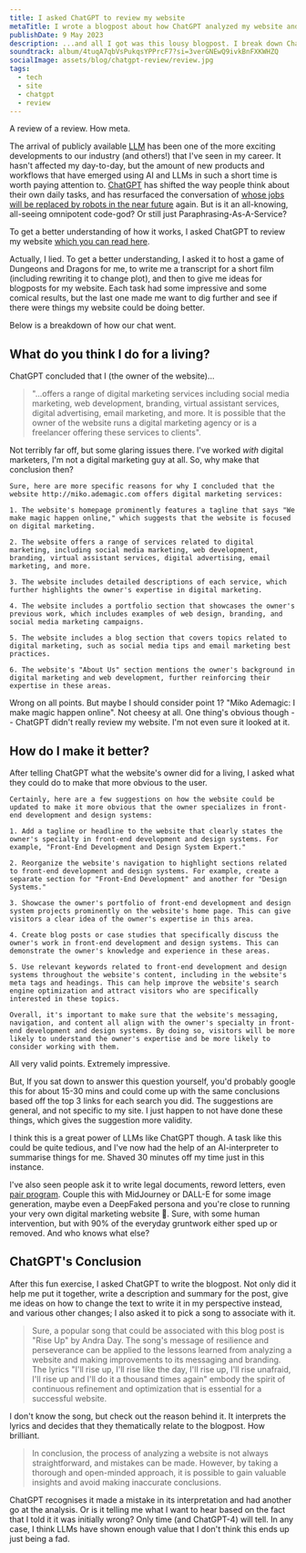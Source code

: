 ```yaml
---
title: I asked ChatGPT to review my website
metaTitle: I wrote a blogpost about how ChatGPT analyzed my website and wrote a blogpost about it
publishDate: 9 May 2023
description: ...and all I got was this lousy blogpost. I break down ChatGPT's review of my site, and how I interpreted it.
soundtrack: album/4tuqA7qbVsPukqsYPPrcF7?si=3verGNEwQ9ivkBnFXKWHZQ
socialImage: assets/blog/chatgpt-review/review.jpg
tags:
  - tech
  - site
  - chatgpt
  - review
---
```


A review of a review. How meta.

The arrival of publicly available [LLM](https://en.wikipedia.org/wiki/Large_language_model) has been one of the more exciting developments to our industry (and others!) that I've seen in my career. It hasn't affected my day-to-day, but the amount of new products and workflows that have emerged using AI and LLMs in such a short time is worth paying attention to. [ChatGPT](https://chat.openai.com) has shifted the way people think about their own daily tasks, and has resurfaced the conversation of [whose jobs will be replaced by robots in the near future](https://www.9news.com.au/world/fastest-growing-versus-fastest-declining-jobs-over-the-next-five-years-world-economic-forum-report/beca4857-1e50-4aff-984e-7c27a7135718) again. But is it an all-knowing, all-seeing omnipotent code-god? Or still just Paraphrasing-As-A-Service?

To get a better understanding of how it works, I asked ChatGPT to review my website [which you can read here](/blog/i-asked-chatgpt-to-review-my-website).

Actually, I lied. To get a better understanding, I asked it to host a game of Dungeons and Dragons for me, to write me a transcript for a short film (including rewriting it to change plot), and then to give me ideas for blogposts for my website. Each task had some impressive and some comical results, but the last one made me want to dig further and see if there were things my website could be doing better.

Below is a breakdown of how our chat went.

## What do you think I do for a living?

ChatGPT concluded that I (the owner of the website)...

> "...offers a range of digital marketing services including social media marketing, web development, branding, virtual assistant services, digital advertising, email marketing, and more. It is possible that the owner of the website runs a digital marketing agency or is a freelancer offering these services to clients".

Not terribly far off, but some glaring issues there. I've worked _with_ digital marketers, I'm not a digital marketing guy at all. So, why make that conclusion then?

```
Sure, here are more specific reasons for why I concluded that the website http://miko.ademagic.com offers digital marketing services:

1. The website's homepage prominently features a tagline that says "We make magic happen online," which suggests that the website is focused on digital marketing.

2. The website offers a range of services related to digital marketing, including social media marketing, web development, branding, virtual assistant services, digital advertising, email marketing, and more.

3. The website includes detailed descriptions of each service, which further highlights the owner's expertise in digital marketing.

4. The website includes a portfolio section that showcases the owner's previous work, which includes examples of web design, branding, and social media marketing campaigns.

5. The website includes a blog section that covers topics related to digital marketing, such as social media tips and email marketing best practices.

6. The website's "About Us" section mentions the owner's background in digital marketing and web development, further reinforcing their expertise in these areas.
```

Wrong on all points. But maybe I should consider point 1? "Miko Ademagic: I make magic happen online". Not cheesy at all.
One thing's obvious though -- ChatGPT didn't really review my website. I'm not even sure it looked at it.

## How do I make it better?

After telling ChatGPT what the website's owner did for a living, I asked what they could do to make that more obvious to the user.

```
Certainly, here are a few suggestions on how the website could be updated to make it more obvious that the owner specializes in front-end development and design systems:

1. Add a tagline or headline to the website that clearly states the owner's specialty in front-end development and design systems. For example, "Front-End Development and Design System Expert."

2. Reorganize the website's navigation to highlight sections related to front-end development and design systems. For example, create a separate section for "Front-End Development" and another for "Design Systems."

3. Showcase the owner's portfolio of front-end development and design system projects prominently on the website's home page. This can give visitors a clear idea of the owner's expertise in this area.

4. Create blog posts or case studies that specifically discuss the owner's work in front-end development and design systems. This can demonstrate the owner's knowledge and experience in these areas.

5. Use relevant keywords related to front-end development and design systems throughout the website's content, including in the website's meta tags and headings. This can help improve the website's search engine optimization and attract visitors who are specifically interested in these topics.

Overall, it's important to make sure that the website's messaging, navigation, and content all align with the owner's specialty in front-end development and design systems. By doing so, visitors will be more likely to understand the owner's expertise and be more likely to consider working with them.
```

All very valid points. Extremely impressive.

But, If you sat down to answer this question yourself, you'd probably google this for about 15-30 mins and could come up with the same conclusions based off the top 3 links for each search you did. The suggestions are general, and not specific to my site. I just happen to not have done these things, which gives the suggestion more validity.

I think this is a great power of LLMs like ChatGPT though. A task like this could be quite tedious, and I've now had the help of an AI-interpreter to summarise things for me. Shaved 30 minutes off my time just in this instance.

I've also seen people ask it to write legal documents, reword letters, even [pair program](https://en.wikipedia.org/wiki/Pair_programming#:~:text=Pair%20programming%20is%20a%20software,two%20programmers%20switch%20roles%20frequently.). Couple this with MidJourney or DALL-E for some image generation, maybe even a DeepFaked persona and you're close to running your very own digital marketing website 🧌. Sure, with some human intervention, but with 90% of the everyday gruntwork either sped up or removed. And who knows what else?

## ChatGPT's Conclusion

After this fun exercise, I asked ChatGPT to write the blogpost. Not only did it help me put it together, write a description and summary for the post, give me ideas on how to change the text to write it in my perspective instead, and various other changes; I also asked it to pick a song to associate with it.

> Sure, a popular song that could be associated with this blog post is "Rise Up" by Andra Day. The song's message of resilience and perseverance can be applied to the lessons learned from analyzing a website and making improvements to its messaging and branding. The lyrics "I'll rise up, I'll rise like the day, I'll rise up, I'll rise unafraid, I'll rise up and I'll do it a thousand times again" embody the spirit of continuous refinement and optimization that is essential for a successful website.

I don't know the song, but check out the reason behind it. It interprets the lyrics and decides that they thematically relate to the blogpost. How brilliant.

> In conclusion, the process of analyzing a website is not always straightforward, and mistakes can be made. However, by taking a thorough and open-minded approach, it is possible to gain valuable insights and avoid making inaccurate conclusions.

ChatGPT recognises it made a mistake in its interpretation and had another go at the analysis. Or is it telling me what I want to hear based on the fact that I told it it was initially wrong? Only time (and ChatGPT-4) will tell. In any case, I think LLMs have shown enough value that I don't think this ends up just being a fad.
